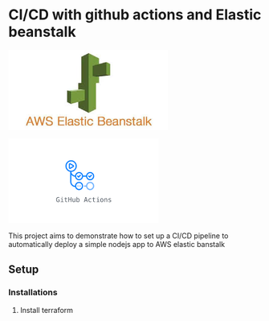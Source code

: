 # CI/CD with github actions and Elastic beanstalk

![elb](readme-images/elb.jpeg)


![github actions](readme-images/github_actions.png)

This project aims to demonstrate how to set up a CI/CD pipeline to automatically deploy a simple nodejs app to AWS elastic banstalk

## Setup

### Installations
1. Install terraform
